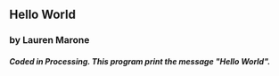 ## Hello World

### by Lauren Marone

##### Coded in Processing. This program print the message "Hello World". 

